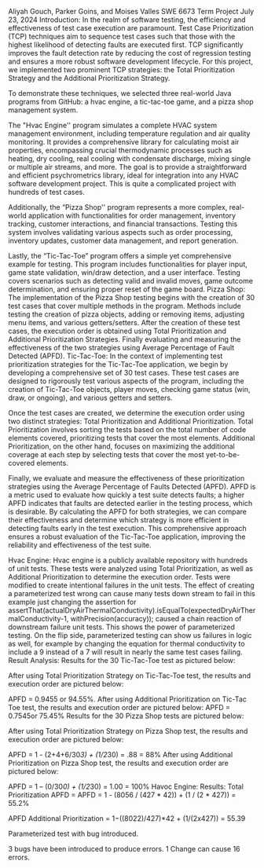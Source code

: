 Aliyah Gouch, Parker Goins, and Moises Valles 
SWE 6673 Term Project 
July 23, 2024
Introduction:
In the realm of software testing, the efficiency and effectiveness of test case execution are paramount. Test Case Prioritization (TCP) techniques aim to sequence test cases such that those with the highest likelihood of detecting faults are executed first. TCP significantly improves the fault detection rate by reducing the cost of regression testing and ensures a more robust software development lifecycle. For this project, we implemented two prominent TCP strategies: the Total Prioritization Strategy and the Additional Prioritization Strategy. 

To demonstrate these techniques, we selected three real-world Java programs from GitHub: a hvac engine, a tic-tac-toe game, and a pizza shop management system. 

The "Hvac Engine'' program simulates a complete HVAC system management environment, including temperature regulation and air quality monitoring. It provides a comprehensive library for calculating moist air properties, encompassing crucial thermodynamic processes such as heating, dry cooling, real cooling with condensate discharge, mixing single or multiple air streams, and more. The goal is to provide a straightforward and efficient psychrometrics library, ideal for integration into any HVAC software development project. This is quite a complicated project with hundreds of test cases. 

Additionally, the “Pizza Shop'' program represents a more complex, real-world application with functionalities for order management, inventory tracking, customer interactions, and financial transactions. Testing this system involves validating various aspects such as order processing, inventory updates, customer data management, and report generation.

Lastly, the “Tic-Tac-Toe” program offers a simple yet comprehensive example for testing. This program includes functionalities for player input, game state validation, win/draw detection, and a user interface. Testing covers scenarios such as detecting valid and invalid moves, game outcome determination, and ensuring proper reset of the game board. 
Pizza Shop:
The implementation of the Pizza Shop testing begins with the creation of 30 test cases that cover multiple methods in the program. Methods include testing the creation of pizza objects, adding or removing items, adjusting menu items, and various getters/setters. After the creation of these test cases, the execution order is obtained using Total Prioritization and Additional Prioritization Strategies. Finally evaluating and measuring the effectiveness of the two strategies using Average Percentage of Fault Detected (APFD).
Tic-Tac-Toe:
In the context of implementing test prioritization strategies for the Tic-Tac-Toe application, we begin by developing a comprehensive set of 30 test cases. These test cases are designed to rigorously test various aspects of the program, including the creation of Tic-Tac-Toe objects, player moves, checking game status (win, draw, or ongoing), and various getters and setters. 

Once the test cases are created, we determine the execution order using two distinct strategies: Total Prioritization and Additional Prioritization. Total Prioritization involves sorting the tests based on the total number of code elements covered, prioritizing tests that cover the most elements. Additional Prioritization, on the other hand, focuses on maximizing the additional coverage at each step by selecting tests that cover the most yet-to-be-covered elements.

Finally, we evaluate and measure the effectiveness of these prioritization strategies using the Average Percentage of Faults Detected (APFD). APFD is a metric used to evaluate how quickly a test suite detects faults; a higher APFD indicates that faults are detected earlier in the testing process, which is desirable. By calculating the APFD for both strategies, we can compare their effectiveness and determine which strategy is more efficient in detecting faults early in the test execution. This comprehensive approach ensures a robust evaluation of the Tic-Tac-Toe application, improving the reliability and effectiveness of the test suite.

Hvac Engine: 
Hvac engine is a publicly available repository with hundreds of unit tests. These tests were analyzed using Total Prioritization, as well as Additional Prioritization to determine the execution order. Tests were modified to create intentional failures in the unit tests. The effect of creating a parameterized test wrong can cause many tests down stream to fail in this example just changing the assertion for assertThat(actualDryAirThermalConductivity).isEqualTo(expectedDryAirThermalConductivity-1, withPrecision(accuracy)); caused a chain reaction of downstream failure unit tests. This shows the power of parameterized testing. On the flip side, parameterized testing can show us failures in logic as well, for example by changing the equation for thermal conductivity to include a 9 instead of a 7 will result in nearly the same test cases failing.
Result Analysis:
Results for the 30 Tic-Tac-Toe test as pictured below:

After using Total Prioritization Strategy on Tic-Tac-Toe test, the results and execution order are pictured below:

APFD = 0.9455 or 94.55%.
After using Additional Prioritization on Tic-Tac Toe test, the results and execution order are pictured below: 
APFD = 0.7545or 75.45%
Results for the 30 Pizza Shop tests are pictured below: 
 
After using Total Prioritization Strategy on Pizza Shop test, the results and execution order are pictured below:

APFD = 1 - (2+4+6/30*3) + (1/2*30) = .88 = 88%
After using Additional Prioritization on Pizza Shop test, the results and execution order are pictured below:

APFD = 1 – (0/30*0) + (1/2*30) = 1.00 = 100%
Havoc Engine:
Results: Total Prioritization APFD = APFD = 1 - (8056 / (427 * 42)) + (1 / (2 * 427)) = 55.2%

APFD Additional Prioritization = 1−((8022)/427)*42 + (1/(2x427)) = 55.39

Parameterized test with bug introduced.

3 bugs have been introduced to produce errors. 1 Change can cause 16 errors. 

